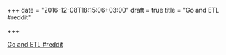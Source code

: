 +++
date = "2016-12-08T18:15:06+03:00"
draft = true
title = "Go and ETL  #reddit"

+++

<p><a href="https://t.co/l2Yzi0e0IB">Go and ETL  #reddit</a></p>
